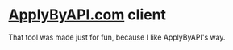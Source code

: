 # [ApplyByAPI.com](https://applybyapi.com) client

That tool was made just for fun, because I like ApplyByAPI's way.

